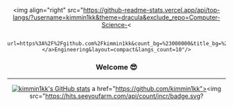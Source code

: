 
<div align="center">
  
  <img align="right" src="https://github-readme-stats.vercel.app/api/top-langs/?username=kimmin1kk&theme=dracula&exclude_repo=Computer-Science-<

                          url=https%3A%2F%2Fgithub.com%2Fkimmin1kk&count_bg=%23000000&title_bg=%23000000&icon=github.svg&icon_color=%23E7E7E7&title=GitHub&edge_flat=false)"/></a>Engineering&layout=compact&langs_count=10"/>
  
  ### Welcome 😎
 
  ---
  [![kimmin1kk's GitHub stats](https://github-readme-stats.vercel.app/api?username=kimmin1kk)](https://github.com/kimmin1kk/github-readme-stats)
  a href="https://github.com/kimmin1kk"><img src="https://hits.seeyoufarm.com/api/count/incr/badge.svg?
    <br>
    <br>
    <br>
 
  

 
  <br>
 
</div>
